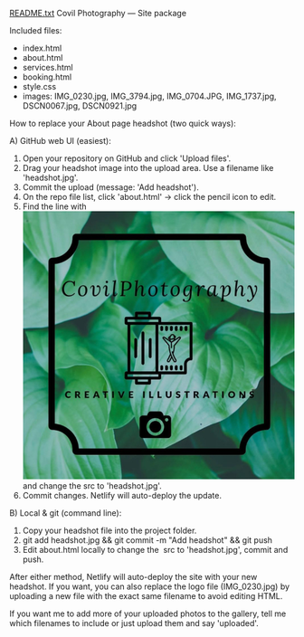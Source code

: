 [README.txt](https://github.com/user-attachments/files/22712723/README.txt)
Covil Photography — Site package

Included files:
- index.html
- about.html
- services.html
- booking.html
- style.css
- images: IMG_0230.jpg, IMG_3794.jpg, IMG_0704.JPG, IMG_1737.jpg, DSCN0067.jpg, DSCN0921.jpg

How to replace your About page headshot (two quick ways):

A) GitHub web UI (easiest):
1. Open your repository on GitHub and click 'Upload files'.
2. Drag your headshot image into the upload area. Use a filename like 'headshot.jpg'.
3. Commit the upload (message: 'Add headshot').
4. On the repo file list, click 'about.html' → click the pencil icon to edit.
5. Find the line with <img src="IMG_0230.jpg" id="headshot"> and change the src to 'headshot.jpg'.
6. Commit changes. Netlify will auto-deploy the update.

B) Local & git (command line):
1. Copy your headshot file into the project folder.
2. git add headshot.jpg && git commit -m "Add headshot" && git push
3. Edit about.html locally to change the <img> src to 'headshot.jpg', commit and push.

After either method, Netlify will auto-deploy the site with your new headshot. If you want, you can also replace the logo file (IMG_0230.jpg) by uploading a new file with the exact same filename to avoid editing HTML.

If you want me to add more of your uploaded photos to the gallery, tell me which filenames to include or just upload them and say 'uploaded'.
